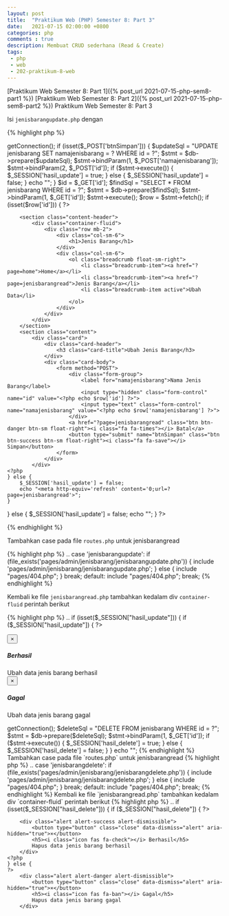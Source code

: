 ```yaml
---
layout: post
title:  "Praktikum Web (PHP) Semester 8: Part 3"
date:   2021-07-15 02:00:00 +0800
categories: php
comments : true
description: Membuat CRUD sederhana (Read & Create)
tags: 
 - php 
 - web
 - 202-praktikum-8-web
---
```


[Praktikum Web Semester 8: Part 1]({% post_url 2021-07-15-php-sem8-part1 %})
[Praktikum Web Semester 8: Part 2]({% post_url 2021-07-15-php-sem8-part2 %})
Praktikum Web Semester 8: Part 3

Isi `jenisbarangupdate.php` dengan

{% highlight  php %}
<?php
if (isset($_GET['id'])) {

    include_once "database/database.php";
    $database = new Database();
    $db = $database->getConnection();

    if (isset($_POST['btnSimpan'])) {

        $updateSql = "UPDATE jenisbarang SET namajenisbarang = ? WHERE id = ?";
        $stmt = $db->prepare($updateSql);
        $stmt->bindParam(1, $_POST['namajenisbarang']);
        $stmt->bindParam(2, $_POST['id']);
        if ($stmt->execute()) {
            $_SESSION['hasil_update'] = true;
        } else {
            $_SESSION['hasil_update'] = false;
        }
        echo "<meta http-equiv='refresh' content='0;url=?page=jenisbarangread'>";
    }

    $id = $_GET['id'];
    $findSql = "SELECT * FROM jenisbarang WHERE id = ?";
    $stmt = $db->prepare($findSql);
    $stmt->bindParam(1, $_GET['id']);
    $stmt->execute();
    $row = $stmt->fetch();
    if (isset($row['id'])) {
?>
        <section class="content-header">
            <div class="container-fluid">
                <div class="row mb-2">
                    <div class="col-sm-6">
                        <h1>Jenis Barang</h1>
                    </div>
                    <div class="col-sm-6">
                        <ol class="breadcrumb float-sm-right">
                            <li class="breadcrumb-item"><a href="?page=home">Home</a></li>
                            <li class="breadcrumb-item"><a href="?page=jenisbarangread">Jenis Barang</a></li>
                            <li class="breadcrumb-item active">Ubah Data</li>
                        </ol>
                    </div>
                </div>
            </div>
        </section>
        <section class="content">
            <div class="card">
                <div class="card-header">
                    <h3 class="card-title">Ubah Jenis Barang</h3>
                </div>
                <div class="card-body">
                    <form method="POST">
                        <div class="form-group">
                            <label for="namajenisbarang">Nama Jenis Barang</label>
                            <input type="hidden" class="form-control" name="id" value="<?php echo $row['id'] ?>">
                            <input type="text" class="form-control" name="namajenisbarang" value="<?php echo $row['namajenisbarang'] ?>">
                        </div>
                        <a href="?page=jenisbarangread" class="btn btn-danger btn-sm float-right"><i class="fa fa-times"></i> Batal</a>
                        <button type="submit" name="btnSimpan" class="btn btn-success btn-sm float-right"><i class="fa fa-save"></i> Simpan</button>
                    </form>
                </div>
            </div>
    <?php
    } else {
        $_SESSION['hasil_update'] = false;
        echo "<meta http-equiv='refresh' content='0;url=?page=jenisbarangread'>";
    }
} else {
    $_SESSION['hasil_update'] = false;
    echo "<meta http-equiv='refresh' content='0;url=?page=jenisbarangread'>";
}
    ?>

<?php include_once "components/scripts.php" ?>

{% endhighlight %}


Tambahkan case pada file `routes.php` untuk jenisbarangread

{% highlight  php %}
..
case 'jenisbarangupdate':
    if (file_exists('pages/admin/jenisbarang/jenisbarangupdate.php')) {
        include 'pages/admin/jenisbarang/jenisbarangupdate.php';
    } else {
        include "pages/404.php";
    }
    break;
default:
    include "pages/404.php";
    break;
{% endhighlight %}

Kembali ke file `jenisbarangread.php` tambahkan kedalam div `container-fluid`  perintah berikut 

{% highlight  php %}
..
if (isset($_SESSION["hasil_update"])) {
    if ($_SESSION["hasil_update"]) {
    ?>
        <div class="alert alert-success alert-dismissible">
            <button type="button" class="close" data-dismiss="alert" aria-hidden="true">×</button>
            <h5><i class="icon fas fa-check"></i> Berhasil</h5>
            Ubah data jenis barang berhasil
        </div>
    <?php
    } else {
    ?>
        <div class="alert alert-danger alert-dismissible">
            <button type="button" class="close" data-dismiss="alert" aria-hidden="true">×</button>
            <h5><i class="icon fas fa-ban"></i> Gagal</h5>
            Ubah data jenis barang gagal
        </div>
<?php
    }
    unset($_SESSION['hasil_update']);
}
..
{% endhighlight %}

Berikut halaman update dan hasil setelah update

![update]({{ site.url }}/assets/img/web-8-3/jenisbarangupdate.png)
![readhasil]({{ site.url }}/assets/img/web-8-3/jenisbarangreadhasilupdate.png)


Isi `jenisbarangdelete.php` dengan

{% highlight  php %}
<?php
if (isset($_GET['id'])) {
    $id = $_GET['id'];

    include_once "database/database.php";
    $database = new Database();
    $db = $database->getConnection();

    $deleteSql = "DELETE FROM jenisbarang WHERE id = ?";
    $stmt = $db->prepare($deleteSql);
    $stmt->bindParam(1, $_GET['id']);
    if ($stmt->execute()) {
        $_SESSION['hasil_delete'] = true;
    } else {
        $_SESSION['hasil_delete'] = false;
    }
}
echo "<meta http-equiv='refresh' content='0;url=?page=jenisbarangread'>";
{% endhighlight %}


Tambahkan case pada file `routes.php` untuk jenisbarangread

{% highlight  php %}
..
case 'jenisbarangdelete':
    if (file_exists('pages/admin/jenisbarang/jenisbarangdelete.php')) {
        include 'pages/admin/jenisbarang/jenisbarangdelete.php';
    } else {
        include "pages/404.php";
    }
    break;
default:
    include "pages/404.php";
    break;
{% endhighlight %}

Kembali ke file `jenisbarangread.php` tambahkan kedalam div `container-fluid`  perintah berikut 

{% highlight  php %}
..
if (isset($_SESSION["hasil_delete"])) {
    if ($_SESSION["hasil_delete"]) {
    ?>
        <div class="alert alert-success alert-dismissible">
            <button type="button" class="close" data-dismiss="alert" aria-hidden="true">×</button>
            <h5><i class="icon fas fa-check"></i> Berhasil</h5>
            Hapus data jenis barang berhasil
        </div>
    <?php
    } else {
    ?>
        <div class="alert alert-danger alert-dismissible">
            <button type="button" class="close" data-dismiss="alert" aria-hidden="true">×</button>
            <h5><i class="icon fas fa-ban"></i> Gagal</h5>
            Hapus data jenis barang gagal
        </div>
<?php
    }
    unset($_SESSION['hasil_delete']);
}
..
{% endhighlight %}

Berikut halaman delete dan hasil setelah delete

![delete]({{ site.url }}/assets/img/web-8-3/jenisbarangdelete.png)
![readhasil]({{ site.url }}/assets/img/web-8-3/jenisbarangreadhasildelete.png)